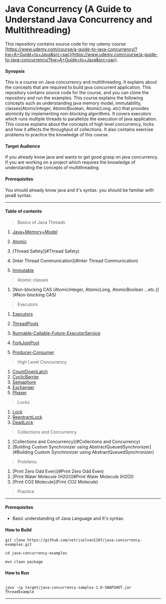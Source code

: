 # Java Concurrency (A Guide to Understand Java Concurrency and Multithreading)

This repository contains source code for my udemy course
[https://www.udemy.com/course/a-guide-to-java-concurrency/?kw=A+Guide+to+Java&src=sac](https://www.udemy.com/course/a-guide-to-java-concurrency/?kw=A+Guide+to+Java&src=sac).

#### Synopsis
This is a course on Java concurrency and multithreading. It explains about the concepts that are required to build java
concurrent application. This repository contains source code for the course, and you can clone the repository and run the 
examples. This course explains the following concepts such as understanding java memory model, immutability, classes(AtomicInteger, AtomicBoolean, AtomicLong..etc) that
provides atomicity by implementing non-blocking algorithms. It covers executors which runs multiple threads to parallelize the execution of java application.
This course explains about the concepts of high level concurrency, locks and how it affects the throughput of collections.
It also contains exercise problems to practice the knowledge of this course.


#### Target Audience
If you already know java and wants to get good grasp on java concurrency. If you are working on a project which requires
the knowledge of understanding the concepts of multithreading.

#### Prerequisites
You should already know java and it's syntax.
you should be familiar with java8 syntax.

---

#### Table of contents

> Basics of Java Threads

1. [Java+Memory+Model](#Java+Memory+Model)

2. [Atomic](#Atomic)

3. [Thread Safety](#Thread Safety)

4. [Inter Thread Communication](#Inter Thread Communication)

5. [Immutable](#Immutable)


> Atomic classes

1. [Non-blocking CAS (AtomicInteger, AtomicLong, AtomicBoolean ...etc.)](#Non-blocking CAS)


> Executors 

1. [Executors](#Executors)

2. [ThreadPools](#ThreadPools)

3. [Runnable-Callable-Future-ExecutorService](#Runnable-Callable-Future-ExecutorService)

4. [ForkJoinPool](#ForkJoinPool)

5. [Producer-Consumer](#Porducer-Consumer)


> High Level Concurrency

1. [CountDownLatch](#CountDownLatch)
2. [CyclicBarrier](#CyclicBarrier)
3. [Semaphore](#Semaphore)
4. [Exchanger](#Exchanger)
5. [Phaser](#Phaser)

> Locks

1. [Lock](#Lock)
2. [ReentrantLock](#ReentrantLock)
3. [DeadLock](#DeadLock)

> Collections and Concurrency

1. [Collections and Concurrency](#Collections and Concurrency)
2. [Building Custom Synchronizer using AbstractQueuedSynchronizer](#Building Custom Synchronizer using AbstractQueuedSynchronizer)


> Problems

1. [Print Zero Odd Even](#Print Zero Odd Even)
2. [Print Water Molecule (H2O)](#Print Water Molecule (H2O))
3. [Print CO2 Molecule](Print CO2 Molecule)


> Practice
>
---
#### Prerequisites
- Basic understanding of Java Language and It'_s_ syntax.

#### How to Build

```
git clone https://github.com/vetriselvan1187/java-concurrency-examples.git

cd java-concurrency-examples

mvn clean package

```

#### How to Run

```

java -cp target/java-concurrency-samples-1.0-SNAPSHOT.jar ThreadExample

```
---